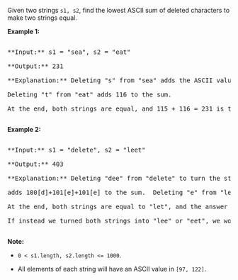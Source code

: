 
Given two strings `s1, s2`, find the lowest ASCII sum of deleted characters to make two strings equal.

**Example 1:**<br />
<pre>
**Input:** s1 = "sea", s2 = "eat"
**Output:** 231
**Explanation:** Deleting "s" from "sea" adds the ASCII value of "s" (115) to the sum.
Deleting "t" from "eat" adds 116 to the sum.
At the end, both strings are equal, and 115 + 116 = 231 is the minimum sum possible to achieve this.
</pre>


**Example 2:**<br />
<pre>
**Input:** s1 = "delete", s2 = "leet"
**Output:** 403
**Explanation:** Deleting "dee" from "delete" to turn the string into "let",
adds 100[d]+101[e]+101[e] to the sum.  Deleting "e" from "leet" adds 101[e] to the sum.
At the end, both strings are equal to "let", and the answer is 100+101+101+101 = 403.
If instead we turned both strings into "lee" or "eet", we would get answers of 433 or 417, which are higher.
</pre>


**Note:**
- `0 < s1.length, s2.length <= 1000`.
- All elements of each string will have an ASCII value in `[97, 122]`. 

